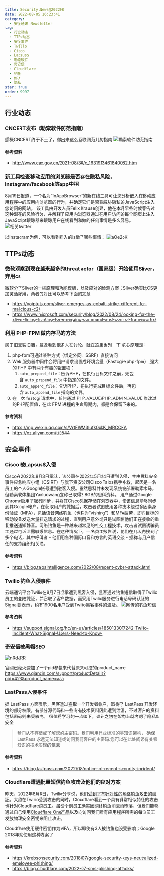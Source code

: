 ```yaml
---
title: Security.News@202208
date: 2022-08-05 16:23:41
category:
  - 安全通讯 Newsletter
tag:
  - 行业动态
  - TTPs动态
  - 安全事件
  - Twillo
  - Cisco
  - Lapsus$
  - 勒索软件
  - 奇安信
  - Cloudflare
  - 钓鱼
  - MFA
  - 隐私
star: true
order: 9997
---
```


## 行业动态
### CNCERT发布《**勒索软件防范指南**》
感概CNCERT终于不土了，做出来这么互联网范儿的指南
![勒索软件防范指南](https://cdn.jsdelivr.net/gh/MarsAuthority/sec_pic@master/uPic/2023-02/o6MFMh.jpg)

#### 参考资料
- http://www.cac.gov.cn/2021-08/30/c_1631913461840082.htm

### 新工具检查移动应用的浏览器是否存在隐私风险，Instagram/facebook等app中招

8月19日报道，一个名为“InAppBrowser”的新在线工具可让您分析嵌入在移动应用程序中的应用内浏览器的行为，并确定它们是否将威胁隐私的JavaScript注入您访问的网站。
该工具由开发人员Felix Krause创建，他在本月早些时候警告过这种潜在的风险行为，并解释了应用内浏览器通过在用户访问的每个网页上注入JavaScript跟踪器来跟踪用户在线看到和做的任何事情是多么容易。
![相关twitter](https://cdn.jsdelivr.net/gh/MarsAuthority/sec_pic@master/uPic/2023-02/8bHtpb.jpg)

以Instagram为例，可以看到插入的js做了哪些事情：
![aOe2oK](https://cdn.jsdelivr.net/gh/MarsAuthority/sec_pic@master/uPic/2023-02/aOe2oK.jpg)

## TTPs动态
### 微软观察到现在越来越多的threat actor（国家级）开始使用Sliver，弃用cs

微软分了Sliver的一些原理和功能模版，以及应对的检测方案；Sliver确实比CS更加灵活好用，两者的对比可以参考下面的文章
- https://voiptuts.com/sliver-emerges-as-cobalt-strike-different-for-malicious-c2/
- https://www.microsoft.com/security/blog/2022/08/24/looking-for-the-sliver-lining-hunting-for-emerging-command-and-control-frameworks/

### 利用 PHP-FPM 做内存马的方法

属于旧壶装旧酒，最近看到很多人在讨论，就在这里也列一下
核心原理是：
1. php-fpm可通过某种方式（绑定外网、SSRF）直接访问
2. Web 服务器中间件会将用户请求设置成环境变量（Fastcgi→php-fpm）,强大的 PHP 中有两个有趣的配置项：
    1. `auto_prepend_file`：告诉PHP，在执行目标文件之前，先包含 `auto_prepend_file` 中指定的文件。
    2. `auto_append_file`：告诉PHP，在执行完成目标文件后，再包含 `auto_append_file` 指向的文件。
3. 在一次 fastcgi 请求中，任何通过 PHP_VALUE/PHP_ADMIN_VALUE 修改过的PHP配置值，在此 FPM 进程的生命周期内，都是会保留下来的。

#### 参考资料
- https://mp.weixin.qq.com/s/VrtFWM3Iufk0xkK_MRCCKA
- https://xz.aliyun.com/t/9544

## 安全事件

### Cisco 被Lapsus$入侵

Cisco在2022年8月3日承认，该公司在2022年5月24日遭到入侵，并由思科安全事件应急响应小组（CSIRT）与旗下资安公司Cisco Talos携手补救，起因是一名员工的个人Google帐号遭到骇客入侵。虽然思科并未发现系统被部署勒索木马，但勒索软体集团Yanluowang宣称已取得2.8GB的思科资料。
用户通过Google Chrome启用了密码同步，并将其Cisco凭据存储在浏览器中，使该信息能够同步到其Google帐户。在获取用户的凭据后，攻击者试图使用各种技术绕过多因素身份验证（MFA），包括语音网络钓鱼（也称为“vishing”）和MFA疲劳，即向目标的移动设备发送大量推送请求的过程，直到用户意外或只是试图使他们正在接收的重复推送通知静音。网络钓鱼是一种越来越常见的社交工程技术，攻击者试图诱骗员工通过电话泄露敏感信息。在这种情况下，一名员工报告说，他们在几天内接到了多个电话，其中呼叫者 - 他们用各种国际口音和方言的英语交谈 - 据称与用户信任的支持组织相关联。

#### 参考资料
- https://blog.talosintelligence.com/2022/08/recent-cyber-attack.html

### Twilio 钓鱼入侵事件

云端通讯平台Twilio在8月7日坦承遭到黑客入侵，黑客通过钓鱼短信取得了Twilio员工的登陆凭证，并窃取了客户数据，而采用Twilio服务进行电话号码认证的Signal则表示，约有1900名用户受到Twilio黑客事件的波及。
![网传的钓鱼短信](https://cdn.jsdelivr.net/gh/MarsAuthority/sec_pic@master/uPic/2023-02/6I57MD.jpg)

#### 参考资料
- https://support.signal.org/hc/en-us/articles/4850133017242-Twilio-Incident-What-Signal-Users-Need-to-Know-

### 奇安信被黑帽SEO
![nRdJRR](https://cdn.jsdelivr.net/gh/MarsAuthority/sec_pic@master/uPic/2023-02/nRdJRR.jpg)

官网已经火速加了一个pid参数来代替原来可控的product_name
https://www.qianxin.com/support/productDetails?pid=423&product_name=aaa

### LastPass入侵事件

据 LastPass 方面表示，黑客透过盗取一个开发者帐户，取得了 LastPass 开发环境的部分权限，有部分源代码和一些专有技术资料因此遭到泄漏，不过客户的资料包括密码则未受影响。
很值得学习的一点如下，设计之初在架构上就考虑了隐私&安全

> 我们从不存储或了解您的主密码。我们利用行业标准的零知识架构， 确保 LastPass 永远无法知道或访问我们客户的主密码.您可以在此处阅读有关零知识的技术实现[的信息](https://www.lastpass.com/security/zero-knowledge-security)

#### 参考资料
- https://blog.lastpass.com/2022/08/notice-of-recent-security-incident/

### Cloudflare遭遇批量短信钓鱼攻击及他们的应对方案

昨天，2022年8月8日，Twilio分享说，他们[受到了有针对性的网络钓鱼攻击的破坏](https://www.twilio.com/blog/august-2022-social-engineering-attack)。大约在Twirio受到攻击的同时，Cloudflare看到一个具有非常相似特征的攻击也针对Cloudflare的员工。虽然个别员工确实因网络钓鱼消息而堕落，但我们能够通过自己使用[Cloudflare One产品](https://www.cloudflare.com/cloudflare-one/)以及向访问我们所有应用程序所需的每位员工发放物理安全密钥来阻止攻击。

Cloudflare使用硬件密钥作为MFA，所以即使有3人被钓鱼也没受影响；Google 2018年就使用这种方案了

#### 参考资料
- https://krebsonsecurity.com/2018/07/google-security-keys-neutralized-employee-phishing/
- https://blog.cloudflare.com/2022-07-sms-phishing-attacks/